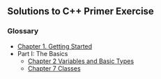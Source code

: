 ## Solutions to C++ Primer Exercise

### Glossary

- [Chapter 1. Getting Started](Exercise/Chapter1.rst)
- Part I: The Basics
  - [Chapter 2 Variables and Basic Types](Exercise/Chapter2.rst)
  - [Chapter 7 Classes](Exercise/Chapter7.rst)
